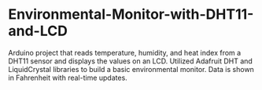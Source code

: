 # Environmental-Monitor-with-DHT11-and-LCD
Arduino project that reads temperature, humidity, and heat index from a DHT11 sensor and displays the values on an LCD. Utilized Adafruit DHT and LiquidCrystal libraries to build a basic environmental monitor. Data is shown in Fahrenheit with real-time updates.
